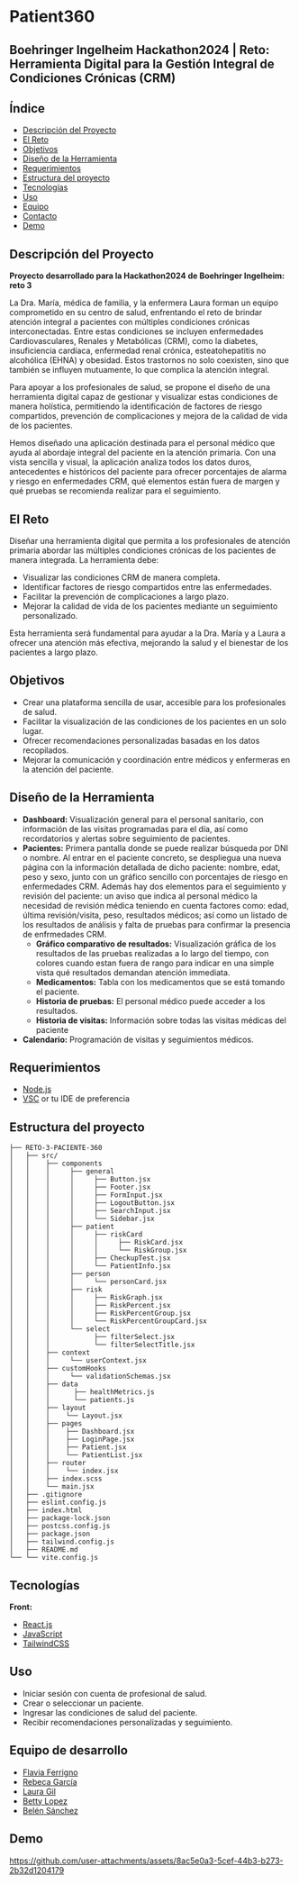 # Patient360
## Boehringer Ingelheim Hackathon2024 | Reto: Herramienta Digital para la Gestión Integral de Condiciones Crónicas (CRM)

## Índice

- [Descripción del Proyecto](#descripción-del-proyecto)
- [El Reto](#el-reto)
- [Objetivos](#objetivos)
- [Diseño de la Herramienta](#diseño-de-la-herramienta)
- [Requerimientos](#requerimientos)
- [Estructura del proyecto](#estructura-del-proyecto)
- [Tecnologías](#tecnologías)
- [Uso](#uso)
- [Equipo](#equipo)
- [Contacto](#contacto)
- [Demo](#demo)

## Descripción del Proyecto
**Proyecto desarrollado para la Hackathon2024 de Boehringer Ingelheim: reto 3**

La Dra. María, médica de familia, y la enfermera Laura forman un equipo comprometido en su centro de salud, enfrentando el reto de brindar atención integral a pacientes con múltiples condiciones crónicas interconectadas. Entre estas condiciones se incluyen enfermedades Cardiovasculares, Renales y Metabólicas (CRM), como la diabetes, insuficiencia cardíaca, enfermedad renal crónica, esteatohepatitis no alcohólica (EHNA) y obesidad. Estos trastornos no solo coexisten, sino que también se influyen mutuamente, lo que complica la atención integral.

Para apoyar a los profesionales de salud, se propone el diseño de una herramienta digital capaz de gestionar y visualizar estas condiciones de manera holística, permitiendo la identificación de factores de riesgo compartidos, prevención de complicaciones y mejora de la calidad de vida de los pacientes.

Hemos diseñado una aplicación destinada para el personal médico que ayuda al abordaje integral del paciente en la atención primaria. Con una vista sencilla y visual, la aplicación analiza todos los datos duros, antecedentes e históricos del paciente para ofrecer porcentajes de alarma y riesgo en enfermedades CRM, qué elementos están fuera de margen y qué pruebas se recomienda realizar para el seguimiento. 

## El Reto

Diseñar una herramienta digital que permita a los profesionales de atención primaria abordar las múltiples condiciones crónicas de los pacientes de manera integrada. La herramienta debe:

- Visualizar las condiciones CRM de manera completa.
- Identificar factores de riesgo compartidos entre las enfermedades.
- Facilitar la prevención de complicaciones a largo plazo.
- Mejorar la calidad de vida de los pacientes mediante un seguimiento personalizado.

Esta herramienta será fundamental para ayudar a la Dra. María y a Laura a ofrecer una atención más efectiva, mejorando la salud y el bienestar de los pacientes a largo plazo.

## Objetivos

- Crear una plataforma sencilla de usar, accesible para los profesionales de salud.
- Facilitar la visualización de las condiciones de los pacientes en un solo lugar.
- Ofrecer recomendaciones personalizadas basadas en los datos recopilados.
- Mejorar la comunicación y coordinación entre médicos y enfermeras en la atención del paciente.


## Diseño de la Herramienta



- **Dashboard:** Visualización general para el personal sanitario, con información de las visitas programadas para el día, así como recordatorios y alertas sobre seguimiento de pacientes.
- **Pacientes:** Primera pantalla donde se puede realizar búsqueda por DNI o nombre. Al entrar en el paciente concreto, se despliegua una nueva página con la información detallada de dicho paciente: nombre, edat, peso y sexo, junto con un gráfico sencillo con porcentajes de riesgo en enfermedades CRM. Además hay dos elementos para el seguimiento y revisión del paciente: un aviso que indica al personal médico la necesidad de revisión médica teniendo en cuenta factores como: edad, última revisión/visita, peso, resultados médicos; así como un listado de los resultados de análisis y falta de pruebas para confirmar la presencia de enfrmedades CRM.
    - **Gráfico comparativo de resultados:** Visualización gráfica de los resultados de las pruebas realizadas a lo largo del tiempo, con colores cuando estan fuera de rango para indicar en una simple vista qué resultados demandan atención immediata.
    - **Medicamentos:** Tabla con los medicamentos que se está tomando el paciente. 
    - **Historia de pruebas:** El personal médico puede acceder a los resultados.
    - **Historia de visitas:** Información sobre todas las visitas médicas del paciente
- **Calendario:** Programación de visitas y seguimientos médicos.



## Requerimientos

- [Node.js](https://nodejs.org/en)
- [VSC](https://www.w3schools.com/java/java_intro.asp) or tu IDE de preferencia

## Estructura del proyecto

```plaintext
├── RETO-3-PACIENTE-360
│   ├── src/
│   │    ├── components
│   │    │     ├── general
│   │    │     │     ├── Button.jsx
│   │    │     │     ├── Footer.jsx
│   │    │     │     ├── FormInput.jsx
│   │    │     │     ├── LogoutButton.jsx
│   │    │     │     ├── SearchInput.jsx
│   │    │     │     └── Sidebar.jsx
│   │    │     ├── patient
│   │    │     │     ├── riskCard
│   │    │     │     │     ├── RiskCard.jsx
│   │    │     │     │     └── RiskGroup.jsx
│   │    │     │     ├── CheckupTest.jsx
│   │    │     │     └── PatientInfo.jsx
│   │    │     ├── person
│   │    │     │     └── personCard.jsx
│   │    │     ├── risk
│   │    │     │     ├── RiskGraph.jsx
│   │    │     │     ├── RiskPercent.jsx
│   │    │     │     ├── RiskPercentGroup.jsx
│   │    │     │     └── RiskPercentGroupCard.jsx
│   │    │     └── select
│   │    │           ├── filterSelect.jsx
│   │    │           └── filterSelectTitle.jsx
│   │    ├── context
│   │    │     └── userContext.jsx
│   │    ├── customHooks
│   │    │     └── validationSchemas.jsx
│   │    ├── data
│   │    │      ├── healthMetrics.js
│   │    │      └── patients.js
│   │    ├── layout
│   │    │    └── Layout.jsx
│   │    ├── pages
│   │    │    ├── Dashboard.jsx
│   │    │    ├── LoginPage.jsx
│   │    │    ├── Patient.jsx
│   │    │    └── PatientList.jsx
│   │    ├── router
│   │    │    └── index.jsx
│   │    ├── index.scss
│   │    └── main.jsx
│   ├── .gitignore
│   ├── eslint.config.js
│   ├── index.html
│   ├── package-lock.json
│   ├── postcss.config.js
│   ├── package.json
│   ├── tailwind.config.js
│   ├── README.md
└── └── vite.config.js
```


## Tecnologías

**Front:** 
- [React.js](https://react.dev/)
- [JavaScript](https://www.w3schools.com/js/js_intro.asp)
- [TailwindCSS](https://tailwindcss.com/)


## Uso

- Iniciar sesión con cuenta de profesional de salud.
- Crear o seleccionar un paciente.
- Ingresar las condiciones de salud del paciente.
- Recibir recomendaciones personalizadas y seguimiento.


## Equipo de desarrollo

- [Flavia Ferrigno](https://github.com/flaviferri/)
- [Rebeca García](https://github.com/rebkg87)
- [Laura Gil](https://github.com/LauraGDev)
- [Betty Lopez](https://github.com/BettyLopo)
- [Belén Sánchez](https://github.com/Belensanchez1989)

## Demo
https://github.com/user-attachments/assets/8ac5e0a3-5cef-44b3-b273-2b32d1204179


